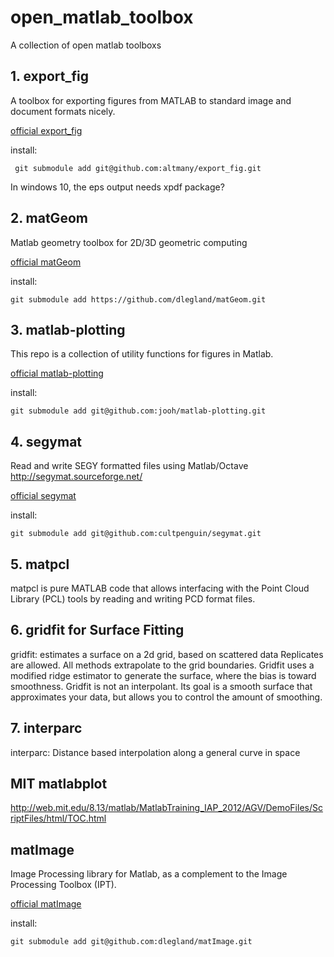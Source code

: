 # open_matlab_toolbox
A collection of open matlab toolboxs

## 1. export_fig

A toolbox for exporting figures from MATLAB to standard image and document formats nicely.

[official export_fig](https://github.com/altmany/export_fig)

install: 

` git submodule add git@github.com:altmany/export_fig.git`

In windows 10, the eps output needs xpdf package?

## 2. matGeom

Matlab geometry toolbox for 2D/3D geometric computing

[official matGeom](https://github.com/dlegland/matGeom)

install:

`git submodule add https://github.com/dlegland/matGeom.git` 

## 3. matlab-plotting

This repo is a collection of utility functions for figures in Matlab.

[official matlab-plotting](https://github.com/jooh/matlab-plotting)

install:

`git submodule add git@github.com:jooh/matlab-plotting.git` 

## 4. segymat

Read and write SEGY formatted files using Matlab/Octave http://segymat.sourceforge.net/ 

[official segymat](https://github.com/cultpenguin/segymat)

install:

`git submodule add git@github.com:cultpenguin/segymat.git`

## 5. matpcl

matpcl is pure MATLAB code that allows interfacing with the Point Cloud Library (PCL) tools by reading and writing PCD format files.

[official matpcl]: https://se.mathworks.com/matlabcentral/fileexchange/40382-matlab-to-point-cloud-library

[The author Peter Corke persional website, more robot and vision matlab toolbox]: http://www.petercorke.com/Home.html

## 6. gridfit for Surface Fitting 
gridfit: estimates a surface on a 2d grid, based on scattered data Replicates are allowed. All methods extrapolate to the grid boundaries. 
Gridfit uses a modified ridge estimator to generate the surface, where the bias is toward smoothness.
Gridfit is not an interpolant. Its goal is a smooth surface that approximates your data, but allows you to control the amount of smoothing.

[official gridfit]: http://se.mathworks.com/matlabcentral/fileexchange/8998-surface-fitting-using-gridfit  

## 7. interparc  
interparc: Distance based interpolation along a general curve in space

[official interparc]: https://se.mathworks.com/matlabcentral/fileexchange/34874-interparc  

## MIT matlabplot
http://web.mit.edu/8.13/matlab/MatlabTraining_IAP_2012/AGV/DemoFiles/ScriptFiles/html/TOC.html

## matImage

Image Processing library for Matlab, as a complement to the Image Processing Toolbox (IPT).

[official matImage](https://github.com/dlegland/matImage)

install:

`git submodule add git@github.com:dlegland/matImage.git` 

